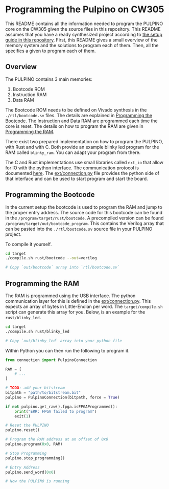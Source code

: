 # Programming the Pulpino on CW305

This README contains all the information needed to program the PULPINO core on
the CW305 given the source files in this repository. This README assumes that
you have a ready synthesized project according to [the setup guide in this
repository](../setup/README.md). First, this README gives a small overview of
the memory system and the solutions to program each of them. Then, all the
specifics a given to program each of them.

## Overview

The PULPINO contains 3 main memories:

1. Bootcode ROM
2. Instruction RAM
3. Data RAM

The Bootcode ROM needs to be defined on Vivado synthesis in the
`./rtl/bootcode.sv` files. The details are explained in [Programming the
Bootcode](#programming-the-bootcode). The Instruction and Data RAM are
programmed each time the core is reset. The details on how to program the RAM
are given in [Programming the RAM](#programming-the-ram).

There exist two prepared implementation on how to program the PULPINO, with Rust
and with C. Both provide an example blinky led program for the RAM called
`blinky_ram`. You can adapt your program from there.

The C and Rust implementations use small libraries called `ext_io` that allow
for IO with the python interface. The communication protocol is documented
[here](../docs/usb-communication.md). The
[ext/connection.py](./ext/connection.py) file provides the python side of that
interface and can be used to start program and start the board.

## Programming the Bootcode

In the current setup the bootcode is used to program the RAM and jump to the
proper entry address. The source code for this bootcode can be found in the
`/program/target/rust/bootcode`. A precompiled version can be found
`/program/target/out/bootcode_program`. This contains the Verilog array that can
be pasted into the `./rtl/bootcode.sv` source file in your PULPINO project.

To compile it yourself.

```bash
cd target
./compile.sh rust/bootcode --out=verilog

# Copy `out/bootcode` array into `rtl/bootcode.sv`
```

## Programming the RAM

The RAM is programmed using the USB interface. The python communication layer
for this is defined in the [ext/connection.py](./ext/connection.py). This
expects an array of bytes in Little-Endian per word. The `target/compile.sh`
script can generate this array for you. Below, is an example for the
`rust/blinky_led`.

```bash
cd target
./compile.sh rust/blinky_led

# Copy `out/blinky_led` array into your python file
```

Within Python you can then run the following to program it.

```python
from connection import PulpinoConnection

RAM = [
	# ...
]

# TODO: add your bitstream
bitpath = "path/to/bitstream.bit"
pulpino = PulpinoConnection(bitpath, force = True)

if not pulpino.get_raw().fpga.isFPGAProgrammed():
    print("ERR: FPGA failed to program")
    exit(1)

# Reset the PULPINO
pulpino.reset()

# Program the RAM address at an offset of 0x0
pulpino.program(0x0, RAM)

# Stop Programming
pulpino.stop_programming()

# Entry Address
pulpino.send_word(0x0)

# Now the PULPINO is running
```
